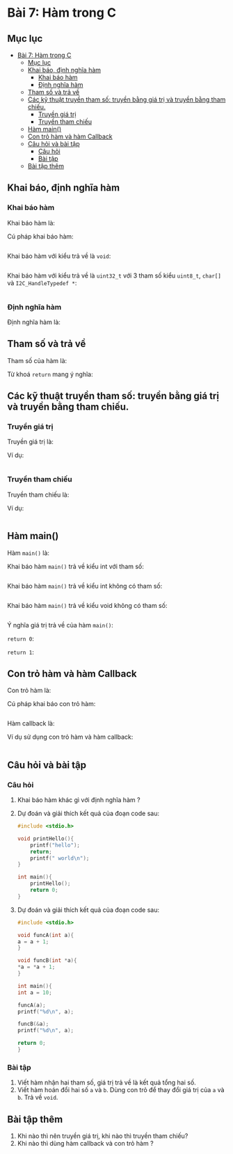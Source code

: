 # Bài 7: Hàm trong C

## Mục lục

- [Bài 7: Hàm trong C](#bài-7-hàm-trong-c)
	- [Mục lục](#mục-lục)
	- [Khai báo, định nghĩa hàm](#khai-báo-định-nghĩa-hàm)
		- [Khai báo hàm](#khai-báo-hàm)
		- [Định nghĩa hàm](#định-nghĩa-hàm)
	- [Tham số và trả về](#tham-số-và-trả-về)
	- [Các kỹ thuật truyền tham số: truyền bằng giá trị và truyền bằng tham chiếu.](#các-kỹ-thuật-truyền-tham-số-truyền-bằng-giá-trị-và-truyền-bằng-tham-chiếu)
		- [Truyền giá trị](#truyền-giá-trị)
		- [Truyền tham chiếu](#truyền-tham-chiếu)
	- [Hàm main()](#hàm-main)
	- [Con trỏ hàm và hàm Callback](#con-trỏ-hàm-và-hàm-callback)
	- [Câu hỏi và bài tập](#câu-hỏi-và-bài-tập)
		- [Câu hỏi](#câu-hỏi)
		- [Bài tập](#bài-tập)
	- [Bài tập thêm](#bài-tập-thêm)


## Khai báo, định nghĩa hàm

### Khai báo hàm

Khai báo hàm là:

Cú pháp khai báo hàm:
```c++

```

Khai báo hàm với kiểu trả về là `void`:
```c++

```

Khai báo hàm với kiểu trả về là `uint32_t` với 3 tham số kiểu `uint8_t`, `char[]` và `I2C_HandleTypedef *`:
```c++

```

### Định nghĩa hàm

Định nghĩa hàm là:

## Tham số và trả về

Tham số của hàm là: 

Từ khoá `return` mang ý nghĩa:

## Các kỹ thuật truyền tham số: truyền bằng giá trị và truyền bằng tham chiếu.

### Truyền giá trị

Truyền giá trị là:

Ví dụ:

```c++

```

### Truyền tham chiếu

Truyền tham chiếu là:

Ví dụ:

```c++

```

## Hàm main()

Hàm `main()` là:

Khai báo hàm `main()` trả về kiểu int với tham số:

```c++

```

Khai báo hàm `main()` trả về kiểu int không có tham số:

```c++

```

Khai báo hàm `main()` trả về kiểu void không có tham số:

```c++

```

Ý nghĩa giá trị trả về của hàm `main()`:

`return 0`:

`return 1`:

## Con trỏ hàm và hàm Callback

Con trỏ hàm là:

Cú pháp khai báo con trỏ hàm:

```c++

```

Hàm callback là:

Ví dụ sử dụng con trỏ hàm và hàm callback:

```c++

```

## Câu hỏi và bài tập

### Câu hỏi

1. Khai báo hàm khác gì với định nghĩa hàm ?
2. Dự đoán và giải thích kết quả của đoạn code sau:

	```c++
	#include <stdio.h>

	void printHello(){
		printf("hello");
		return;
		printf(" world\n");
	}

	int main(){
		printHello();
		return 0;
	}
	```

3. Dự đoán và giải thích kết quả của đoạn code sau:

	```c++
	#include <stdio.h>

	void funcA(int a){
	a = a + 1;
	}

	void funcB(int *a){
	*a = *a + 1;
	}

	int main(){
	int a = 10;

	funcA(a);
	printf("%d\n", a);

	funcB(&a);
	printf("%d\n", a);

	return 0;
	}
	```
### Bài tập

1. Viết hàm nhận hai tham số, giá trị trả về là kết quả tổng hai số.
2. Viết hàm hoán đổi hai số `a` và `b`. Dùng con trỏ để thay đổi giá trị của `a` và `b`. Trả về `void`.
## Bài tập thêm

1. Khi nào thì nên truyền giá trị, khi nào thì truyền tham chiếu?
2. Khi nào thì dùng hàm callback và con trỏ hàm ?